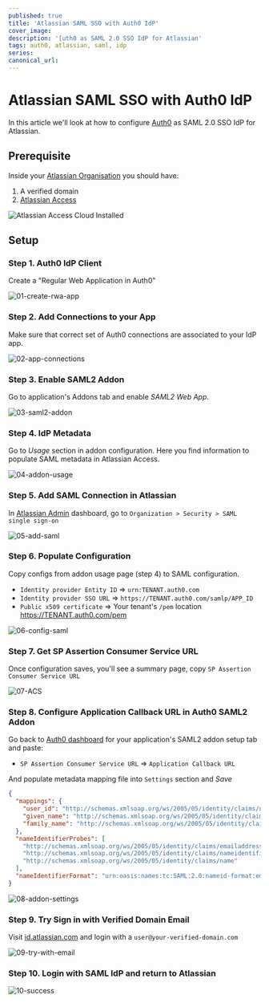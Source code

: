 ```yaml
---
published: true
title: 'Atlassian SAML SSO with Auth0 IdP'
cover_image: 
description: '[uth0 as SAML 2.0 SSO IdP for Atlassian'
tags: auth0, atlassian, saml, idp
series:
canonical_url:
---
```


# Atlassian SAML SSO with Auth0 IdP
In this article we'll look at how to configure [Auth0](https://www.auth0.com) as SAML 2.0 SSO IdP for Atlassian.

## Prerequisite
Inside your [Atlassian Organisation](https://admin.atlassian.com) you should have:
    
1. A verified domain  
2. [Atlassian Access](https://www.atlassian.com/software/access)  

![Atlassian Access Cloud Installed](https://raw.githubusercontent.com/abbaspour/dev.to/master/blog-posts/2020-04-14-atlassian/assets/00-atlassian-prerequisite-access.png)


## Setup

### Step 1. Auth0 IdP Client
Create a "Regular Web Application in Auth0"
   
![01-create-rwa-app](https://raw.githubusercontent.com/abbaspour/dev.to/master/blog-posts/2020-04-14-atlassian/assets/01-create-rwa-app.png)

### Step 2. Add Connections to your App
Make sure that correct set of Auth0 connections are associated to your IdP app.

![02-app-connections](https://raw.githubusercontent.com/abbaspour/dev.to/master/blog-posts/2020-04-14-atlassian/assets/02-app-connections.png)

### Step 3. Enable SAML2 Addon
Go to application's Addons tab and enable *SAML2 Web App*.

![03-saml2-addon](https://raw.githubusercontent.com/abbaspour/dev.to/master/blog-posts/2020-04-14-atlassian/assets/03-saml2-addon.png)

### Step 4. IdP Metadata
Go to *Usage* section in addon configuration. Here you find information to populate SAML metadata in Atlassian Access.

 ![04-addon-usage](https://raw.githubusercontent.com/abbaspour/dev.to/master/blog-posts/2020-04-14-atlassian/assets/04-addon-usage.png)

### Step 5. Add SAML Connection in Atlassian
In [Atlassian Admin](https://admin.atlassian.com) dashboard, go to `Organization > Security > SAML single sign-on`

![05-add-saml](https://raw.githubusercontent.com/abbaspour/dev.to/master/blog-posts/2020-04-14-atlassian/assets/05-add-saml.png)

### Step 6. Populate Configuration
Copy configs from addon usage page (step 4) to SAML configuration.

* `Identity provider Entity ID` => `urn:TENANT.auth0.com`
* `Identity provider SSO URL` => `https://TENANT.auth0.com/samlp/APP_ID`
* `Public x509 certificate` => Your tenant's `/pem` location https://TENANT.auth0.com/pem
 
![06-config-saml](https://raw.githubusercontent.com/abbaspour/dev.to/master/blog-posts/2020-04-14-atlassian/assets/06-config-saml.png)

### Step 7. Get SP Assertion Consumer Service URL
Once configuration saves, you'll see a summary page, copy `SP Assertion Consumer Service URL` 

![07-ACS](https://raw.githubusercontent.com/abbaspour/dev.to/master/blog-posts/2020-04-14-atlassian/assets/07-idp-url.png)

### Step 8. Configure Application Callback URL in Auth0 SAML2 Addon
Go back to [Auth0 dashboard](https://manage.auth0.com) for your application's SAML2 addon setup tab and
paste:
* `SP Assertion Consumer Service URL` => `Application Callback URL`

And populate metadata mapping file into `Settings` section and *Save*

```json
{
  "mappings": {
    "user_id": "http://schemas.xmlsoap.org/ws/2005/05/identity/claims/nameidentifier",
    "given_name": "http://schemas.xmlsoap.org/ws/2005/05/identity/claims/givenname",
    "family_name": "http://schemas.xmlsoap.org/ws/2005/05/identity/claims/surname"
  },
  "nameIdentifierProbes": [
    "http://schemas.xmlsoap.org/ws/2005/05/identity/claims/emailaddress",
    "http://schemas.xmlsoap.org/ws/2005/05/identity/claims/nameidentifier",
    "http://schemas.xmlsoap.org/ws/2005/05/identity/claims/name"
  ],
  "nameIdentifierFormat": "urn:oasis:names:tc:SAML:2.0:nameid-format:email"
}
``` 

![08-addon-settings](https://raw.githubusercontent.com/abbaspour/dev.to/master/blog-posts/2020-04-14-atlassian/assets/08-settings.png)

### Step 9. Try Sign in with Verified Domain Email
Visit [id.atlassian.com](https://id.atlassian.com/) and login with a `user@your-verified-domain.com`

![09-try-with-email](https://raw.githubusercontent.com/abbaspour/dev.to/master/blog-posts/2020-04-14-atlassian/assets/09-try-with-email.png)

### Step 10. Login with SAML IdP and return to Atlassian

![10-success](https://raw.githubusercontent.com/abbaspour/dev.to/master/blog-posts/2020-04-14-atlassian/assets/10-success.png)

